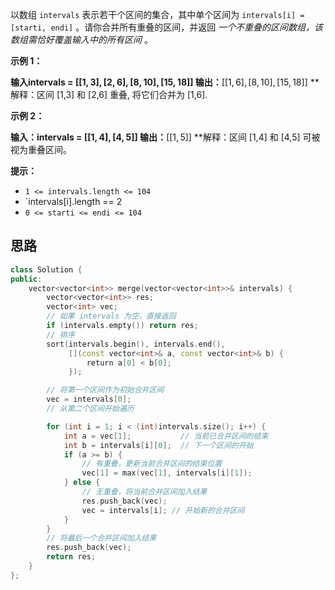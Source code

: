 以数组 `intervals` 表示若干个区间的集合，其中单个区间为 `intervals[i] = [starti, endi]` 。请你合并所有重叠的区间，并返回 _一个不重叠的区间数组，该数组需恰好覆盖输入中的所有区间_ 。

**示例 1：**

**输入intervals = $[[1,3],[2,6],[8,10],[15,18]]$
输出：**$[[1,6],[8,10],[15,18]]$
**解释：区间 [1,3] 和 [2,6] 重叠, 将它们合并为 [1,6].

**示例 2：**

**输入：intervals = $[[1,4],[4,5]]$
输出：**$[[1,5]]$
**解释：区间 [1,4] 和 [4,5] 可被视为重叠区间。

**提示：**
- `1 <= intervals.length <= 104`
- `intervals[i].length == 2
- `0 <= starti <= endi <= 104`

## 思路

```c++
class Solution {
public:
    vector<vector<int>> merge(vector<vector<int>>& intervals) {
        vector<vector<int>> res;
        vector<int> vec;
        // 如果 intervals 为空，直接返回
        if (intervals.empty()) return res;
        // 排序
        sort(intervals.begin(), intervals.end(),
             [](const vector<int>& a, const vector<int>& b) {
                 return a[0] < b[0];
             });

        // 将第一个区间作为初始合并区间
        vec = intervals[0];
        // 从第二个区间开始遍历

        for (int i = 1; i < (int)intervals.size(); i++) {
            int a = vec[1];           // 当前已合并区间的结束
            int b = intervals[i][0];  // 下一个区间的开始
            if (a >= b) {
                // 有重叠，更新当前合并区间的结束位置
                vec[1] = max(vec[1], intervals[i][1]);
            } else {
                // 无重叠，将当前合并区间加入结果
                res.push_back(vec);
                vec = intervals[i]; // 开始新的合并区间
            }
        }
        // 将最后一个合并区间加入结果
        res.push_back(vec);
        return res;
    }
};
```